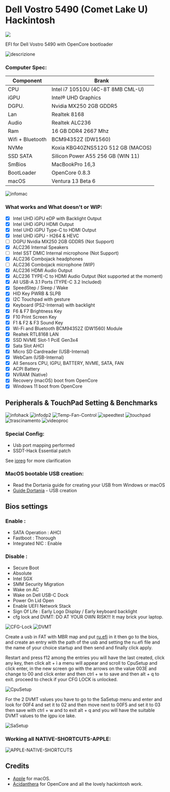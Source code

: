 # Dell Vostro 5490 (Comet Lake U) Hackintosh
[![](https://img.shields.io/badge/EFI-Release-informational?style=flat&logo=apple&logoColor=white&color=9debeb)](https://github.com/Lorys89/DELL_VOSTRO_5490/releases)



EFI for Dell Vostro 5490 with OpenCore bootloader

![descrizione](./Screenshot/pc.png)

### Computer Spec:

| Component        | Brank                              |
| ---------------- | ---------------------------------- |
| CPU              | Intel i7 10510U (4C-8T 8MB CML-U)  |
| iGPU             | Intel® UHD Graphics                |
| DGPU.            | Nvidia MX250 2GB GDDR5             |
| Lan              | Realtek 8168                       |
| Audio            | Realtek ALC236                     |
| Ram              | 16 GB DDR4 2667 Mhz                |
| Wifi + Bluetooth | BCM94352Z (DW1560)                 |
| NVMe             | Koxia KBG40ZNS512G 512 GB (MACOS)  |
| SSD SATA         | Silicon Power A55 256 GB (WIN 11)  |
| SmBios           | MacBookPro 16,3                    |
| BootLoader       | OpenCore 0.8.3                     |
| macOS            | Ventura 13 Beta 6                  |


![infomac](./Screenshot/infomac.png)

### What works and What doesn't or WIP:

- [x] Intel UHD iGPU eDP with Backlight Output
- [x] Intel UHD iGPU HDMI Output
- [x] Intel UHD iGPU Type-C to HDMI Output
- [x] Intel UHD iGPU - H264 & HEVC
- [ ] DGPU Nvidia MX250 2GB GDDR5 (Not Support)
- [x] ALC236 Internal Speakers
- [ ] Intel SST DMIC Internal microphone (Not Support)
- [x] ALC236 Combojack headphones
- [ ] ALC236 Combojack microphone (WIP)
- [x] ALC236 HDMI Audio Output
- [x] ALC236 TYPE-C to HDMI Audio Output (Not supported at the moment)
- [x] All USB-A 3.1 Ports (TYPE-C 3.2 Included)
- [x] SpeedStep / Sleep / Wake
- [x] HID Key PWRB & SLPB 
- [x] I2C Touchpad with gesture
- [x] Keyboard (PS2-Internal) with backlight
- [x] F6 & F7 Brightness Key
- [x] F10 Print Screen Key
- [x] F1 & F2 & F3 Sound Key
- [x] Wi-Fi and Bluetooth BCM94352Z (DW1560) Module
- [x] Realtek RTL8168 LAN
- [x] SSD NVME Slot-1 PciE Gen3x4
- [x] Sata Slot AHCI
- [x] Micro SD Cardreader (USB-Internal)
- [x] WebCam (USB-Internal)
- [x] All Sensors CPU, IGPU, BATTERY, NVME, SATA, FAN
- [x] ACPI Battery
- [x] NVRAM (Native)
- [x] Recovery (macOS) boot from OpenCore
- [x] Windows 11 boot from OpenCore

## Peripherals & TouchPad Setting & Benchmarks

![infohack](./Screenshot/periferiche.png)
![infodp2](./Screenshot/pci-list.png)
![Temp-Fan-Control](./Screenshot/Temp-Fan-Control.png)
![speedtest](./Screenshot/speedtest.png)
![touchpad](./Screenshot/touchpad.png)
![trascinamento](./Screenshot/trascinamento.png)
![videoproc](./Screenshot/videoproc.png)


### Special Config:

- Usb port mapping performed
- SSDT-Hack Essential patch

See [ioreg](./ioreg%20MacBook%20Pro%2016%2C3.ioreg) for more clarification


### MacOS bootable USB creation:
- Read the Dortania guide for creating your USB from Windows or macOS
- [Guide Dortania](https://dortania.github.io/OpenCore-Install-Guide/installer-guide/) - USB creation


## Bios settings
### Enable :
* SATA Operation : AHCI
* Fastboot : Thorough
* Integrated NIC : Enable


### Disable : 
* Secure Boot
* Absolute
* Intel SGX
* SMM Security Migration
* Wake on AC
* Wake on Dell USB-C Dock
* Power On Lid Open
* Enable UEFI Network Stack
* Sign Of Life : Early Logo Display / Early keyboard backlight
* cfg lock and DVMT: DO AT YOUR OWN RISK!!! It may brick your laptop.

 ![CFG-Lock](./Screenshot/CFG-Lock.png)
 ![DVMT](./Screenshot/DVMT.png)
 
Create a usb in FAT with MBR map and put [ru.efi](https://github.com/Lorys89/DELL_VOSTRO_5401-ICE-LAKE/raw/main/TOOLS%20EFI%20MOD/RU.efi) in it 
then go to the bios, and create an entry with the path of the usb and setting the ru.efi file and the name of 
your choice startup and then send and finally click apply.

Restart and press f12 among the entries you will have the last created, click any key, then click alt + ì a menu will appear and
scroll to CpuSetup and click enter, in the new screen go with the arrows on the value 003E and change to 00 and click 
enter and then ctrl + w to save and then alt + q to exit. proceed to check if your CFG LOCK is unlocked.

![CpuSetup](./TOOLS%20EFI%20MOD/CpuSetup.png)

For the 2 DVMT values you have to go to the SaSetup menu and enter and look for 00F4 and set it to 02 and then move 
next to 00F5 and set it to 03 then save with ctrl + w and to exit alt + q and you will have the suitable DVMT values to the igpu ice lake. 

![SaSetup](./TOOLS%20EFI%20MOD/SaSetup.png)


### Working all NATIVE-SHORTCUTS-APPLE:

![APPLE-NATIVE-SHORTCUTS](./Screenshot/APPLE-NATIVE-SHORTCUTS.png)

## Credits

- [Apple](https://apple.com) for macOS.
- [Acidanthera](https://github.com/acidanthera) for OpenCore and all the lovely hackintosh work.
